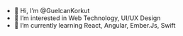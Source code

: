 - 👋 Hi, I’m @GuelcanKorkut
- 👀 I’m interested in Web Technology, UI/UX Design
- 🌱 I’m currently learning React, Angular, Ember.Js, Swift


<!---
GuelcanKorkut/GuelcanKorkut is a ✨ special ✨ repository because its `README.md` (this file) appears on your GitHub profile.
You can click the Preview link to take a look at your changes.
--->
